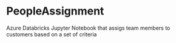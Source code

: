# PeopleAssignment
Azure Databricks Jupyter Notebook that assigs team members to customers based on a set of criteria
